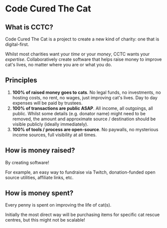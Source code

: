 # Code Cured The Cat

## What is CCTC?

Code Cured The Cat is a project to create a new kind of charity: one that is digital-first.

Whilst most charities want your *time* or your *money*, CCTC wants your *expertise*. Collaboratively create software that helps raise money to improve cat's lives, no matter where you are or what you do.

## Principles

1. **100% of raised money goes to cats**. No legal funds, no investments, no hosting costs, no rent, no wages, just improving cat's lives. Day to day expenses will be paid by trustees.
2. **100% of transactions are public ASAP**. All income, all outgoings, all public. Whilst some details (e.g. donator name) might need to be removed, the amount and approximate source / destination should be visible publicly (ideally immediately).
3. **100% of tools / process are open-source**. No paywalls, no mysterious income sources, full visibility at all times.

## How is money raised?

By creating software!

For example, an easy way to fundraise via Twitch, donation-funded open source utilities, affiliate links, etc.

## How is money spent?

Every penny is spent on improving the life of cat(s). 

Initially the most direct way will be purchasing items for specific cat rescue centres, but this might not be scalable!
